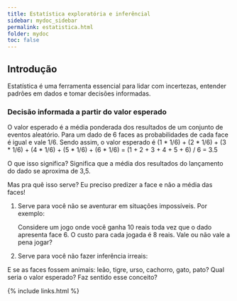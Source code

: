 ```yaml
---
title: Estatística exploratória e inferêncial
sidebar: mydoc_sidebar
permalink: estatistica.html
folder: mydoc
toc: false
---
```

## Introdução

Estatística é uma ferramenta essencial para lidar com incertezas, entender padrões em dados e tomar decisões informadas.

### Decisão informada a partir do valor esperado
O valor esperado é a média ponderada dos resultados de um conjunto de eventos aleatório. Para um dado de 6 faces
as probabilidades de cada face é igual e vale 1/6. Sendo assim, o valor esperado é 
(1 * 1/6) + (2 * 1/6) + (3 * 1/6) + (4 * 1/6) + (5 * 1/6) + (6 * 1/6) = (1 + 2 + 3 + 4 + 5 + 6) / 6 = 3.5

O que isso significa?
Significa que a média dos resultados do lançamento do dado se aproxima de 3,5.

Mas pra quê isso serve? Eu preciso predizer a face e não a média das faces!

1. Serve para você não se aventurar em situações impossíveis. Por exemplo:

   Considere um jogo onde você ganha 10 reais toda vez que o dado apresenta face 6. O custo para cada jogada é 8 reais.
   Vale ou não vale a pena jogar?

2. Serve para você não fazer inferência irreais:


E se as faces fossem animais: leão, tigre, urso, cachorro, gato, pato? Qual seria o valor esperado? Faz sentido esse
conceito?




{% include links.html %}
